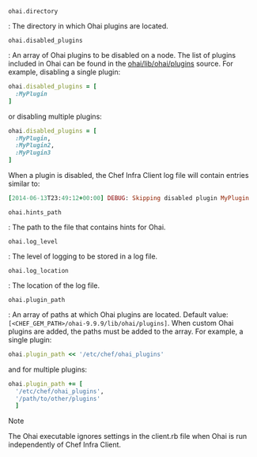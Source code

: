 `ohai.directory`

: The directory in which Ohai plugins are located.

`ohai.disabled_plugins`

: An array of Ohai plugins to be disabled on a node. The list of
  plugins included in Ohai can be found in the [ohai/lib/ohai/plugins](https://github.com/chef/ohai/tree/main/lib/ohai/plugins)
  source. For example, disabling a single plugin:

  ```ruby
  ohai.disabled_plugins = [
    :MyPlugin
  ]
  ```

  or disabling multiple plugins:

  ```ruby
  ohai.disabled_plugins = [
    :MyPlugin,
    :MyPlugin2,
    :MyPlugin3
  ]
  ```

  When a plugin is disabled, the Chef Infra Client log file will
  contain entries similar to:

  ```ruby
  [2014-06-13T23:49:12+00:00] DEBUG: Skipping disabled plugin MyPlugin
  ```

`ohai.hints_path`

: The path to the file that contains hints for Ohai.

`ohai.log_level`

: The level of logging to be stored in a log file.

`ohai.log_location`

: The location of the log file.

`ohai.plugin_path`

: An array of paths at which Ohai plugins are located. Default value:
  `[<CHEF_GEM_PATH>/ohai-9.9.9/lib/ohai/plugins]`. When custom Ohai
  plugins are added, the paths must be added to the array. For
  example, a single plugin:

  ```ruby
  ohai.plugin_path << '/etc/chef/ohai_plugins'
  ```

  and for multiple plugins:

  ```ruby
  ohai.plugin_path += [
    '/etc/chef/ohai_plugins',
    '/path/to/other/plugins'
    ]
  ```

<!-- markdownlint-disable-file MD033 -->

<div class="admonition-note">
<p class="admonition-note-title">Note</p>
<div class="admonition-note-text">

The Ohai executable ignores settings in the client.rb file when Ohai is
run independently of Chef Infra Client.

</div>
</div>
